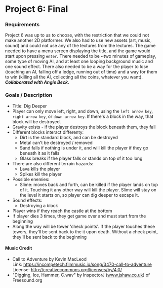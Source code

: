 # Project 6: Final

### Requirements
Project 6 was up to us to choose, with the restriction that we could not make another 2D platformer. We also had to use new assets (art, music, sound) and could not use any of the textures from the lectures. 
The game needed to have a menu screen displaying the title, and the game would start upon pressing `enter`. There needed to be ~two minutes of gameplay, some type of moving AI, and at least one looping background music and one sound effect. There also needed to be a way for the player to lose (touching an AI, falling off a ledge, running out of time) and a way for them to win (killing all the AI, collecting all the coins, whatever you want).
<br>**_Collaborated with Angie Beck._**

### Goals / Description
* Title: Dig Deeper
* Player can only move left, right, and down, using the `left arrow key`, `right arrow key`, or `down arrow key`. If there's a block in the way, that block will be destroyed.
* Gravity exists - if the player destroys the block beneath them, they fall
* Different blocks interact differenty:
   - Dirt is the standard block, and can be destroyed 
   - Metal can't be destroyed / removed
   - Sand falls if nothing is under it, and will kill the player if they go beneath it as it falls
   - Glass breaks if the player falls or stands on top of it too long
* There are also different terrain hazards: 
   - Lava kills the player 
   - Spikes kill the player
* Possible enemies:
   - Slime: moves back and forth, can be killed if the player lands on top of it. Touching it any other way will kill the player. Slime will stay on the level it starts on, so player can dig deeper to escape it. 
* Sound effects:
   - Destroying a block
* Player wins if they reach the castle at the bottom
* If player dies 3 times, they get game over and must start from the beginning
* Along the way will be tower 'check points'. If the player touches these towers, they'll be sent back to the it upon death. Without a check point, they'll be sent back to the beginning

#### Music Credit
* Call to Adventure by Kevin MacLeod <br>
Link: https://incompetech.filmmusic.io/song/3470-call-to-adventure <br>
License: http://creativecommons.org/licenses/by/4.0/
* "Digging, Ice, Hammer, C.wav" by InspectorJ (www.jshaw.co.uk) of Freesound.org
